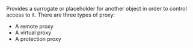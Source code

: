 Provides a surrogate or placeholder for another object in order to control 
access to it.
There are three types of proxy:
- A remote proxy
- A virtual proxy
- A protection proxy